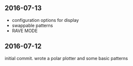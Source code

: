 2016-07-13
-----
+ configuration options for display
+ swappable patterns
+ RAVE MODE

2016-07-12
-----
initial commit. wrote a polar plotter and some basic patterns
